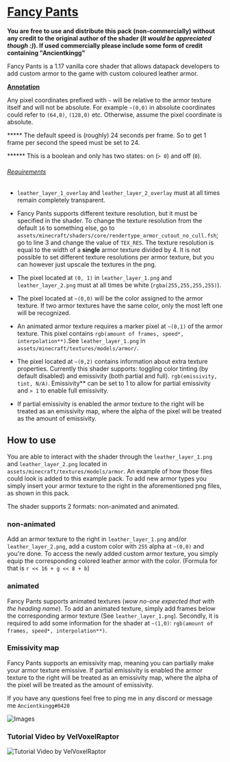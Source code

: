 # <u>Fancy Pants</u>

**You are free to use and distribute this pack (non-commercially) without any credit to the original author of the shader (*It would be appreciated though :)*). If used commercially please include some form of credit containing "Ancientkingg"**

Fancy Pants is a 1.17 vanilla core shader that allows datapack developers to add custom armor to the game with custom coloured leather armor.

**<u>Annotation</u>**

Any pixel coordinates prefixed with `~` will be relative to the armor texture itself and will not be absolute. For example `~(0,0)` in absolute coordinates could refer to `(64,0)`, `(128,0)` etc. Otherwise, assume the pixel coordinate is absolute.

***** The default speed is (roughly) 24 seconds per frame. So to get 1 frame per second the speed must be set to 24.

****** This is a boolean and only has two states: on (`> 0`) and off (`0`).

###### <u>Requirements</u>

- `leather_layer_1_overlay` and `leather_layer_2_overlay` must at all times remain completely transparent.

- Fancy Pants supports different texture resolution, but it must be specified in the shader. To change the texture resolution from the default `16` to something else, go to `assets/minecraft/shaders/core/rendertype_armor_cutout_no_cull.fsh`; go to line 3 and change the value of `TEX_RES`. The texture resolution is equal to the width of a **single** armor texture divided by 4. It is not possible to set different texture resolutions per armor texture, but you can however just upscale the textures in the png.

- The pixel located at `(0, 1)` in `leather_layer_1.png` and  `leather_layer_2.png` must at all times be white (`rgba(255,255,255,255)`).

- The pixel located at `~(0,0)` will be the color assigned to the armor texture. If two armor textures have the same color, only the most left one will be recognized.

- An animated armor texture requires a marker pixel at `~(0,1)` of the armor texture.  This pixel contains `rgb(amount of frames, speed*, interpolation**)`.See `leather_layer_1.png` in `assets/minecraft/textures/models/armor/`.

- The pixel located at `~(0,2)` contains information about extra texture properties. Currently this shader supports: toggling color tinting (by default disabled) and emissivity (both partial and full). `rgb(emissivity, tint, N/A)`. Emissivity** can be set to 1 to allow for partial emissivity and `> 1` to enable full emissivity.

- If partial emissivity is enabled the armor texture to the right will be treated as an emissivity map, where the alpha of the pixel will be treated as the amount of emissivity.

  

## How to use

You are able to interact with the shader through the `leather_layer_1.png` and `leather_layer_2.png` located in `assets/minecraft/textures/models/armor`. An example of how those files could look is added to this example pack. To add new armor types you simply insert your armor texture to the right in the aforementioned png files, as shown in this pack.

The shader supports 2 formats: non-animated and animated.

### non-animated

Add an armor texture to the right in `leather_layer_1.png` and/or `leather_layer_2.png`, add a custom color with `255` alpha at `~(0,0)` and you're done. To access the newly added custom armor texture, you simply equip the corresponding colored leather armor with the color.                                                       (Formula for that is `r << 16 + g << 8 + b`)

### animated

Fancy Pants supports animated textures (*wow no-one expected that with the heading name*). To add an animated texture, simply add frames below the corresponding armor texture (See `leather_layer_1.png`). Secondly, it is required to add some information for the shader at `~(1,0)`: `rgb(amount of frames, speed*, interpolation**)`.

### Emissivity map

Fancy Pants supports an emissivity map, meaning you can partially make your armor texture emissive. If partial emissivity is enabled the armor texture to the right will be treated as an emissivity map, where the alpha of the pixel will be treated as the amount of emissivity.



If you have any questions feel free to ping me in any discord or message me `Ancientkingg#0420`

![Images](https://media.discordapp.net/attachments/157097006500806656/853186114017558558/unknown.png)
### Tutorial Video by VelVoxelRaptor
![Tutorial Video by VelVoxelRaptor](https://cdn.discordapp.com/attachments/717702194555650118/854379926639083540/TutorialVideo.gif)
